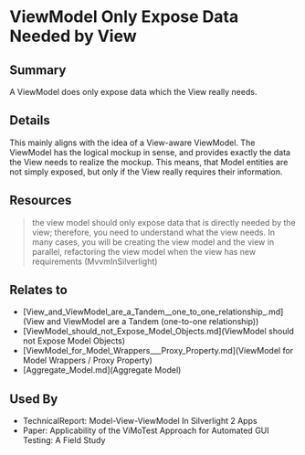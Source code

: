# ViewModel Only Expose Data Needed by View

## Summary
A ViewModel does only expose data which the View really needs.

## Details
This mainly aligns with the idea of a View-aware ViewModel. The ViewModel has the logical mockup in sense, and provides exactly the data the View needs to realize the mockup. This means, that Model entities are not simply exposed, but only if the View really requires their information.

## Resources
> the view model should only expose data that is directly needed by the view; therefore, you need to understand what the view needs. In many cases, you will be creating the view model and the view in parallel, refactoring the view model when the view has new requirements (MvvmInSilverlight)


## Relates to

* [View_and_ViewModel_are_a_Tandem__one_to_one_relationship_.md](View and ViewModel are a Tandem (one-to-one relationship))
* [ViewModel_should_not_Expose_Model_Objects.md](ViewModel should not Expose Model Objects)
* [ViewModel_for_Model_Wrappers___Proxy_Property.md](ViewModel for Model Wrappers / Proxy Property)
* [Aggregate_Model.md](Aggregate Model)

## Used By
* TechnicalReport: Model-View-ViewModel In Silverlight 2 Apps
* Paper: Applicability of the ViMoTest Approach for Automated GUI Testing: A Field Study

